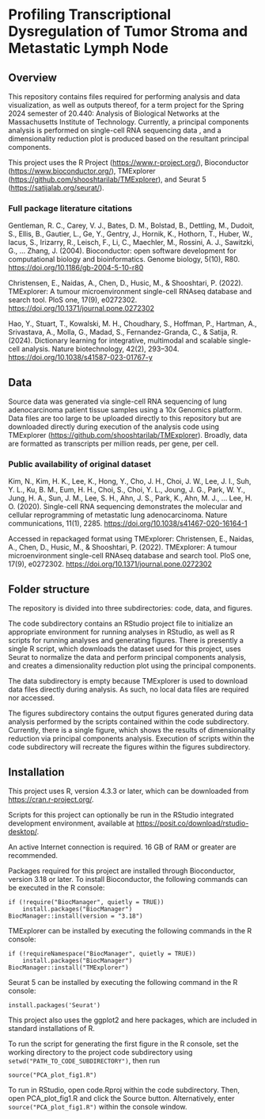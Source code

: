# Profiling Transcriptional Dysregulation of Tumor Stroma and Metastatic Lymph Node
## Overview
This repository contains files required for performing analysis and data visualization, as well as outputs thereof, for a term project for the Spring 2024 semester of 20.440: Analysis of Biological Networks at the Massachusetts Institute of Technology. Currently, a principal components analysis is performed on single-cell RNA sequencing data , and a dimensionality reduction plot is produced based on the resultant principal components.

This project uses the R Project (https://www.r-project.org/), Bioconductor (https://www.bioconductor.org/), TMExplorer (https://github.com/shooshtarilab/TMExplorer), and Seurat 5 (https://satijalab.org/seurat/).
### Full package literature citations
Gentleman, R. C., Carey, V. J., Bates, D. M., Bolstad, B., Dettling, M., Dudoit, S., Ellis, B., Gautier, L., Ge, Y., Gentry, J., Hornik, K., Hothorn, T., Huber, W., Iacus, S., Irizarry, R., Leisch, F., Li, C., Maechler, M., Rossini, A. J., Sawitzki, G., … Zhang, J. (2004). Bioconductor: open software development for computational biology and bioinformatics. Genome biology, 5(10), R80. https://doi.org/10.1186/gb-2004-5-10-r80

Christensen, E., Naidas, A., Chen, D., Husic, M., & Shooshtari, P. (2022). TMExplorer: A tumour microenvironment single-cell RNAseq database and search tool. PloS one, 17(9), e0272302. https://doi.org/10.1371/journal.pone.0272302

Hao, Y., Stuart, T., Kowalski, M. H., Choudhary, S., Hoffman, P., Hartman, A., Srivastava, A., Molla, G., Madad, S., Fernandez-Granda, C., & Satija, R. (2024). Dictionary learning for integrative, multimodal and scalable single-cell analysis. Nature biotechnology, 42(2), 293–304. https://doi.org/10.1038/s41587-023-01767-y
## Data
Source data was generated via single-cell RNA sequencing of lung adenocarcinoma patient tissue samples using a 10x Genomics platform. Data files are too large to be uploaded directly to this repository but are downloaded directly during execution of the analysis code using TMExplorer (https://github.com/shooshtarilab/TMExplorer). Broadly, data are formatted as transcripts per million reads, per gene, per cell.
### Public availability of original dataset
Kim, N., Kim, H. K., Lee, K., Hong, Y., Cho, J. H., Choi, J. W., Lee, J. I., Suh, Y. L., Ku, B. M., Eum, H. H., Choi, S., Choi, Y. L., Joung, J. G., Park, W. Y., Jung, H. A., Sun, J. M., Lee, S. H., Ahn, J. S., Park, K., Ahn, M. J., … Lee, H. O. (2020). Single-cell RNA sequencing demonstrates the molecular and cellular reprogramming of metastatic lung adenocarcinoma. Nature communications, 11(1), 2285. https://doi.org/10.1038/s41467-020-16164-1

Accessed in repackaged format using TMExplorer: Christensen, E., Naidas, A., Chen, D., Husic, M., & Shooshtari, P. (2022). TMExplorer: A tumour microenvironment single-cell RNAseq database and search tool. PloS one, 17(9), e0272302. https://doi.org/10.1371/journal.pone.0272302
## Folder structure
The repository is divided into three subdirectories: code, data, and figures.

The code subdirectory contains an RStudio project file to initialize an appropriate environment for running analyses in RStudio, as well as R scripts for running analyses and generating figures. There is presently a single R script, which downloads the dataset used for this project, uses Seurat to normalize the data and perform principal components analysis, and creates a dimensionality reduction plot using the principal components.

The data subdirectory is empty because TMExplorer is used to download data files directly during analysis. As such, no local data files are required nor accessed.

The figures subdirectory contains the output figures generated during data analysis performed by the scripts contained within the code subdirectory. Currently, there is a single figure, which shows the results of dimensionality reduction via principal components analysis. Execution of scripts within the code subdirectory will recreate the figures within the figures subdirectory.
## Installation
This project uses R, version 4.3.3 or later, which can be downloaded from https://cran.r-project.org/.

Scripts for this project can optionally be run in the RStudio integrated development environment, available at https://posit.co/download/rstudio-desktop/.

An active Internet connection is required. 16 GB of RAM or greater are recommended.

Packages required for this project are installed through Bioconductor, version 3.18 or later. To install Bioconductor, the following commands can be executed in the R console:
```
if (!require("BiocManager", quietly = TRUE))
    install.packages("BiocManager")
BiocManager::install(version = "3.18")
```
TMExplorer can be installed by executing the following commands in the R console:
```
if (!requireNamespace("BiocManager", quietly = TRUE))
    install.packages("BiocManager")
BiocManager::install("TMExplorer")
```
Seurat 5 can be installed by executing the following command in the R console:
```
install.packages('Seurat')
```
This project also uses the ggplot2 and here packages, which are included in standard installations of R.

To run the script for generating the first figure in the R console, set the working directory to the project code subdirectory using `setwd("PATH_TO_CODE_SUBDIRECTORY")`, then run
```
source("PCA_plot_fig1.R")
```
To run in RStudio, open code.Rproj within the code subdirectory. Then, open PCA_plot_fig1.R and click the Source button. Alternatively, enter `source("PCA_plot_fig1.R")` within the console window.
